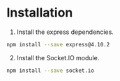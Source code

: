 # Installation

1. Install the express dependencies.
```bash
npm install --save express@4.10.2
```

2. Install the Socket.IO module.
```bash
npm install --save socket.io
```